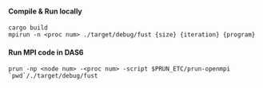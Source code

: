 #### Compile & Run locally
```
cargo build
mpirun -n <proc num> ./target/debug/fust {size} {iteration} {program}
```

#### Run MPI code in DAS6
```
prun -np <node num> -<proc num> -script $PRUN_ETC/prun-openmpi `pwd`/./target/debug/fust 
```
